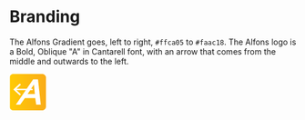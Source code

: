 # Branding

The Alfons Gradient goes, left to right, `#ffca05` to `#faac18`.
The Alfons logo is a Bold, Oblique "A" in Cantarell font, with an arrow that comes from the middle and outwards to the left.

<img src="./.github/alfons-logo-64x.png">